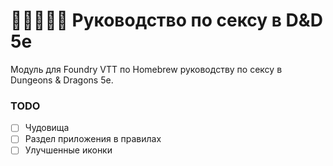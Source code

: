 # 🧙‍♂️💘🧙‍♀️ Руководство по сексу в D&D 5e

Модуль для Foundry VTT по Homebrew руководству по сексу в Dungeons & Dragons 5e.

### TODO

- [ ] Чудовища
- [ ] Раздел приложения в правилах
- [ ] Улучшенные иконки
